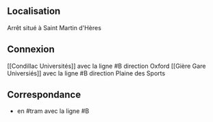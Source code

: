 ## Localisation 
Arrêt situé à Saint Martin d'Hères

## Connexion
[[Condillac Universités]] avec la ligne #B direction Oxford
[[Gière Gare Universiés]] avec la ligne #B direction Plaine des Sports

## Correspondance
- en  #tram avec la ligne #B